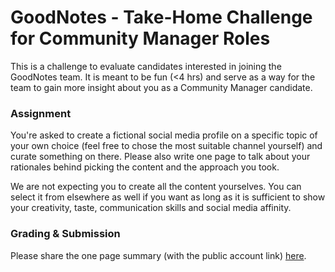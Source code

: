 GoodNotes - Take-Home Challenge for Community Manager Roles
===
This is a challenge to evaluate candidates interested in joining the GoodNotes team. It is meant to be fun (<4 hrs) and serve as a way for the team to gain more insight about you as a Community Manager candidate.  

### Assignment

You're asked to create a fictional social media profile on a specific topic of your own choice (feel free to chose the most suitable channel yourself) and curate something on there.  Please also write one page to talk about your rationales behind picking the content and the approach you took. 

We are not expecting you to create all the content yourselves. You can select it from elsewhere as well if you want as long as it is sufficient to show your creativity, taste, communication skills and social media affinity.  

### Grading & Submission
Please share the one page summary (with the public account link) [here](https://airtable.com/shr2eaeRTGbYJBI5e).
